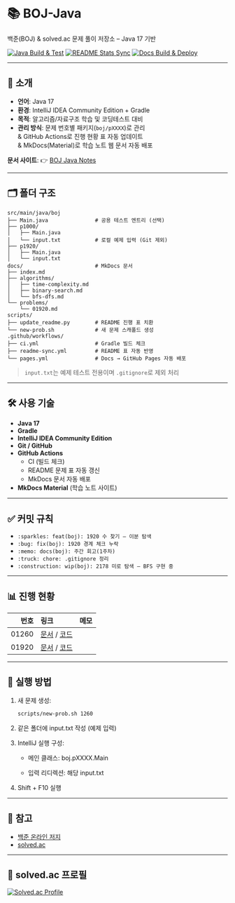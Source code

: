 # 📚 BOJ-Java

백준(BOJ) & solved.ac 문제 풀이 저장소 – Java 17 기반

[![Java Build & Test](https://github.com/V4N1LLA/boj-java/actions/workflows/ci.yml/badge.svg?branch=main)](https://github.com/V4N1LLA/boj-java/actions/workflows/ci.yml)
[![README Stats Sync](https://github.com/V4N1LLA/boj-java/actions/workflows/readme-sync.yml/badge.svg?branch=main)](https://github.com/V4N1LLA/boj-java/actions/workflows/readme-sync.yml)
[![Docs Build & Deploy](https://github.com/V4N1LLA/boj-java/actions/workflows/pages.yml/badge.svg?branch=main)](https://github.com/V4N1LLA/boj-java/actions/workflows/pages.yml)

---

## 📌 소개
- **언어**: Java 17
- **환경**: IntelliJ IDEA Community Edition + Gradle
- **목적**: 알고리즘/자료구조 학습 및 코딩테스트 대비
- **관리 방식**: 문제 번호별 패키지(`boj/pXXXX`)로 관리  
  & GitHub Actions로 진행 현황 표 자동 업데이트  
  & MkDocs(Material)로 학습 노트 웹 문서 자동 배포

**문서 사이트**: 👉 [BOJ Java Notes](https://v4n1lla.github.io/boj-java)

---

## 🗂️ 폴더 구조
```
src/main/java/boj
├── Main.java               # 공용 테스트 엔트리 (선택)
├── p1000/
│   ├── Main.java
│   └── input.txt           # 로컬 예제 입력 (Git 제외)
├── p1920/
│   ├── Main.java
│   └── input.txt
docs/                       # MkDocs 문서
├── index.md
├── algorithms/
│   ├── time-complexity.md
│   ├── binary-search.md
│   └── bfs-dfs.md
└── problems/
    └── 01920.md
scripts/
├── update_readme.py        # README 진행 표 치환
└── new-prob.sh             # 새 문제 스캐폴드 생성
.github/workflows/
├── ci.yml                  # Gradle 빌드 체크
├── readme-sync.yml         # README 표 자동 반영
└── pages.yml               # Docs → GitHub Pages 자동 배포
```

> `input.txt`는 예제 테스트 전용이며 `.gitignore`로 제외 처리

---

## 🛠 사용 기술
- **Java 17**
- **Gradle**
- **IntelliJ IDEA Community Edition**
- **Git / GitHub**
- **GitHub Actions**
    - CI (빌드 체크)
    - README 문제 표 자동 갱신
    - MkDocs 문서 자동 배포
- **MkDocs Material** (학습 노트 사이트)

---

## ✅ 커밋 규칙
- `:sparkles: feat(boj): 1920 수 찾기 – 이분 탐색`
- `:bug: fix(boj): 1920 경계 체크 누락`
- `:memo: docs(boj): 주간 회고(1주차)`
- `:truck: chore: .gitignore 정리`
- `:construction: wip(boj): 2178 미로 탐색 – BFS 구현 중`

---

## 📊 진행 현황
<!-- PROBLEM_TABLE:START -->
| 번호 | 링크 | 메모 |
|---:|:---|:---|
| 01260 | [문서](https://v4n1lla.github.io/boj-java/problems/01260/) / [코드](src/main/java/boj/p1260/Main.java) |  |
| 01920 | [문서](https://v4n1lla.github.io/boj-java/problems/01920/) / [코드](src/main/java/boj/p1920/Main.java) |  |
<!-- PROBLEM_TABLE:END -->

---

## 🚀 실행 방법
1. 새 문제 생성:
   ```bash
   scripts/new-prob.sh 1260
    ```
2. 같은 폴더에 input.txt 작성 (예제 입력)

3. IntelliJ 실행 구성:

    - 메인 클래스: boj.pXXXX.Main

    - 입력 리디렉션: 해당 input.txt

4. Shift + F10 실행

---

## 📌 참고
- [백준 온라인 저지](https://www.acmicpc.net/)
- [solved.ac](https://solved.ac/)

---

## 🏅 solved.ac 프로필
[![Solved.ac Profile](http://mazassumnida.wtf/api/v2/generate_badge?boj=v4n1ll4)](https://solved.ac/v4n1ll4/)
